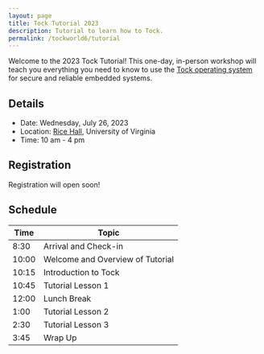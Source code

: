 ```yaml
---
layout: page
title: Tock Tutorial 2023
description: Tutorial to learn how to Tock.
permalink: /tockworld6/tutorial
---
```


Welcome to the 2023 Tock Tutorial! This one-day, in-person workshop will teach
you everything you need to know to use the [Tock operating
system](https://www.tockos.org/) for secure and reliable embedded systems.


## Details

- Date: Wednesday, July 26, 2023
- Location: [Rice Hall](https://goo.gl/maps/uVcsA4eVU11HmwXA7), University of Virginia
- Time: 10 am - 4 pm

## Registration

Registration will open soon!

## Schedule

|  Time |  Topic                                               |
| ----- |------------------------------------------------------|
|  8:30 |  Arrival and Check-in                                |
| 10:00 |  Welcome and Overview of Tutorial                    |
| 10:15 |  Introduction to Tock                                |
| 10:45 |  Tutorial Lesson 1                                   |
| 12:00 |  Lunch Break                                         |
|  1:00 |  Tutorial Lesson 2                                   |
|  2:30 |  Tutorial Lesson 3                                   |
|  3:45 |  Wrap Up                                             |
